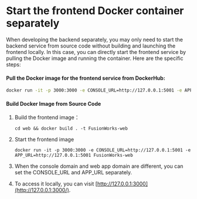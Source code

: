 # Start the frontend Docker container separately

When developing the backend separately, you may only need to start the backend service from source code without building and launching the frontend locally. In this case, you can directly start the frontend service by pulling the Docker image and running the container. Here are the specific steps:

#### Pull the Docker image for the frontend service from DockerHub:

```Bash
docker run -it -p 3000:3000 -e CONSOLE_URL=http://127.0.0.1:5001 -e APP_URL=http://127.0.0.1:5001 langgenius/FusionWorks-web:latest
```

#### Build Docker Image from Source Code

1.  Build the frontend image：

    ```
    cd web && docker build . -t FusionWorks-web
    ```
2.  Start the frontend image

    ```
    docker run -it -p 3000:3000 -e CONSOLE_URL=http://127.0.0.1:5001 -e APP_URL=http://127.0.0.1:5001 FusionWorks-web
    ```
3. When the console domain and web app domain are different, you can set the CONSOLE\_URL and APP\_URL separately.
4. To access it locally, you can visit [http://127.0.0.1:3000](http://127.0.0.1:3000/).
